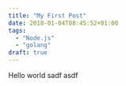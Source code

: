 ```yaml
---
title: "My First Post"
date: 2018-01-04T08:45:52+01:00
tags:
  - "Node.js"
  - "golang"
draft: true
---
```


Hello world
sadf
asdf
